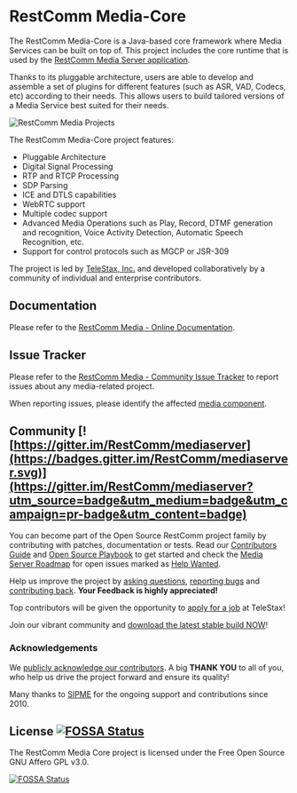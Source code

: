 # RestComm Media-Core

The RestComm Media-Core is a Java-based core framework where Media Services can be built on top of.
This project includes the core runtime that is used by the [RestComm Media Server application](https://github.com/RestComm/media-server-standalone).

Thanks to its pluggable architecture, users are able to develop and assemble a set of plugins for different features (such as ASR, VAD, Codecs, etc) according to their needs.
This allows users to build tailored versions of a Media Service best suited for their needs.

![RestComm Media Projects](http://www.plantuml.com/plantuml/png/TL1B2iCW4Drx2ib-2j5j5hdADDeY-0bgUlvEJB6YPEFuvdtWpPeondmuosYO5swPJquhWx25g2UEYP-VWNq6LqYQ0vTq_EW8bEmLsk2lc3yS3BiztiR3N7GNcEz4eX69Ev5iH9Anim5V06fsjn3zedeUfU3FHh35eiEoOaPFIMiwhzehElCN)


The RestComm Media-Core project features:
* Pluggable Architecture
* Digital Signal Processing
* RTP and RTCP Processing
* SDP Parsing
* ICE and DTLS capabilities
* WebRTC support
* Multiple codec support
* Advanced Media Operations such as Play, Record, DTMF generation and recognition, Voice Activity Detection, Automatic Speech Recognition, etc.
* Support for control protocols such as MGCP or JSR-309

The project is led by [TeleStax, Inc.](http://www.telestax.com) and developed collaboratively by a community of individual and enterprise contributors.

## Documentation

Please refer to the [RestComm Media - Online Documentation](http://documentation.telestax.com/core/media_server/Media_Server_User_Guide.html).

## Issue Tracker

Please refer to the [RestComm Media - Community Issue Tracker](https://telestax.atlassian.net/projects/RMS/issues) to report issues about any media-related project.

When reporting issues, please identify the affected [media component](https://telestax.atlassian.net/projects/RMS?selectedItem=com.atlassian.jira.jira-projects-plugin:components-page).

## Community [![https://gitter.im/RestComm/mediaserver](https://badges.gitter.im/RestComm/mediaserver.svg)](https://gitter.im/RestComm/mediaserver?utm_source=badge&utm_medium=badge&utm_campaign=pr-badge&utm_content=badge)

You can become part of the Open Source RestComm project family by contributing with patches, documentation or tests. Read our [Contributors Guide](https://github.com/RestComm/restcomm/wiki/Contribute-to-RestComm) and [Open Source Playbook](https://telestax.com/wp-content/uploads/2016/04/TeleStaxOpenSourcePlaybook.pdf) to get started and check the [Media Server Roadmap](https://github.com/RestComm/mediaserver/milestones) for open issues marked as [Help Wanted](https://github.com/RestComm/mediaserver/issues?q=is%3Aissue+is%3Aopen+label%3Ahelp-wanted).

Help us improve the project by [asking questions](https://groups.google.com/forum/#!forum/restcomm), [reporting bugs](https://telestax.atlassian.net/projects/RMS/issues) and [contributing back](https://github.com/RestComm/media-core/pulls).
**Your Feedback is highly appreciated!**

Top contributors will be given the opportunity to [apply for a job](https://telestax.com/jobs/) at TeleStax!

Join our vibrant community and [download the latest stable build NOW](https://www.restcomm.com/downloads/)!

### Acknowledgements

We [publicly acknowledge our contributors]((http://www.telestax.com/opensource/acknowledgments/)). A big **THANK YOU** to all of you, who help us drive the project forward and ensure its quality!

Many thanks to [SIPME](https://www.sipme.me/) for the ongoing support and contributions since 2010.

## License [![FOSSA Status](https://app.fossa.io/api/projects/git%2Bhttps%3A%2F%2Fgithub.com%2FRestComm%2Fmediaserver.svg?type=shield)](https://app.fossa.io/projects/git%2Bhttps%3A%2F%2Fgithub.com%2FRestComm%2Fmediaserver?ref=badge_shield)

The RestComm Media Core project is licensed under the Free Open Source GNU Affero GPL v3.0.

[![FOSSA Status](https://app.fossa.io/api/projects/git%2Bhttps%3A%2F%2Fgithub.com%2FRestComm%2Fmediaserver.svg?type=large)](https://app.fossa.io/projects/git%2Bhttps%3A%2F%2Fgithub.com%2FRestComm%2Fmediaserver?ref=badge_large)


